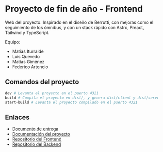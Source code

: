 # Proyecto de fin de año - Frontend

Web del proyecto.
Inspirado en el diseño de Berrutti, con mejoras como el seguimiento de los ómnibus, y con un stack rápido con Astro, Preact, Tailwind y TypeScript.

Equipo:
- Matías Iturralde
- Luis Quevedo
- Matías Giménez
- Federico Artencio

## Comandos del proyecto

```sh
dev # Levanta el proyecto en el puerto 4321
build # Compila el proyecto en dist/, y genera dist/client y dist/server
start-build # Levanta el proyecto compilado en el puerto 4321
```

## Enlaces
- [Documento de entrega](https://docs.google.com/document/d/1_Y1R1E1OG2PVn79fYFMBiSY__FAvEOf6Qnb7Yd-YyUY/edit?usp=sharing)
- [Documentación del proyecto](#)
- [Repositorio del Frontend](https://github.com/Ubiufboeuf/proyecto-final-frontend)
- [Repositorio del Backend](https://github.com/Ubiufboeuf/proyecto-final-backend)
